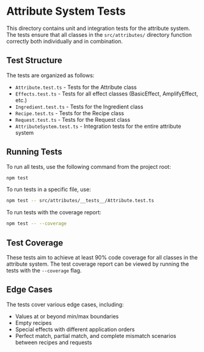 # Attribute System Tests

This directory contains unit and integration tests for the attribute system. The tests ensure that all classes in the `src/attributes/` directory function correctly both individually and in combination.

## Test Structure

The tests are organized as follows:

- `Attribute.test.ts` - Tests for the Attribute class
- `Effects.test.ts` - Tests for all effect classes (BasicEffect, AmplifyEffect, etc.)
- `Ingredient.test.ts` - Tests for the Ingredient class
- `Recipe.test.ts` - Tests for the Recipe class
- `Request.test.ts` - Tests for the Request class
- `AttributeSystem.test.ts` - Integration tests for the entire attribute system

## Running Tests

To run all tests, use the following command from the project root:

```bash
npm test
```

To run tests in a specific file, use:

```bash
npm test -- src/attributes/__tests__/Attribute.test.ts
```

To run tests with the coverage report:

```bash
npm test -- --coverage
```

## Test Coverage

These tests aim to achieve at least 90% code coverage for all classes in the attribute system. The test coverage report can be viewed by running the tests with the `--coverage` flag.

## Edge Cases

The tests cover various edge cases, including:
- Values at or beyond min/max boundaries
- Empty recipes
- Special effects with different application orders
- Perfect match, partial match, and complete mismatch scenarios between recipes and requests 